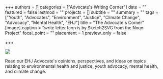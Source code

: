 +++
authors = []
categories = ["Advocate's Writing Corner"]
date = ""
featured = false
lastmod = ""
projects = []
subtitle = ""
summary = ""
tags = ["Youth", "Advocates", "Environment", "Justice", "Climate Change", "Advocacy", "Mental Health", "EHJ"]
title = "The Advocate's Corner"
[image]
caption = "write letter Icon is by Sketch2SVG from the Noun Project"
focal_point = ""
placement = 1
preview_only = false

+++

![](/uploads/ehj-noun_write-letter_small.png)

Read our EHJ Advocate's opinions, perspectives, and ideas on topics relating to environmental health and justice, youth advocacy, mental health, and climate change.